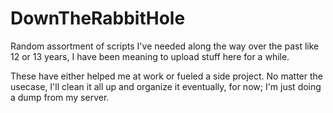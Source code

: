 # DownTheRabbitHole
Random assortment of scripts I've needed along the way over the past like 12 or 13 years, I have been meaning to upload stuff here for a while. 

These have either helped me at work or fueled a side project. No matter the usecase, I'll clean it all up and organize it eventually, for now; I'm just doing a dump from my server. 
